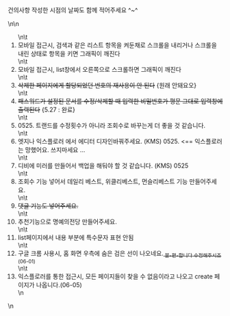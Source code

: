 <p>건의사항 작성한 시점의 날짜도 함께 적어주세요 ^~^</p>\n\n<ol>\n\t<li>모바일 접근시, 검색과 같은 리스트 항목을&nbsp;켜둔채로 스크롤을 내리거나 스크롤을 내린 상태로 항목을 키면 그래픽이 깨진다</li>\n\t<li>모바일 접근시, list창에서 오른쪽으로 스크롤하면 그래픽이 깨진다</li>\n\t<li><s>삭제한 페이지에게 할당되었던 번호의 재사용이 안 된다</s>&nbsp;{원래 안돼요오}</li>\n\t<li><s>패스워드가 설정된 문서를 수정/삭제할 때 입력한 비밀번호가 평문 그대로 입력창에 출력된다</s>&nbsp;{5.27 : 완료}</li>\n\t<li>0525. 트랜드를 수정횟수가 아니라 조회수로 바꾸는게 더 좋을 것 같습니다.&nbsp;</li>\n\t<li>엣지나 익스플로러 에서 에디터 디자인바꿔주세요. (KMS)&nbsp;0525. <span style=\"color:#c0392b\">&lt;== 익스플로러는 망했어요. 쓰지마세요 ...</span></li>\n\t<li>디비에 미러를 만들어서 백업을 해둬야 할 것 같습니다. (KMS) 0525</li>\n\t<li>조회수 기능 넣어서 데일리 베스트, 위클리베스트, 먼슬리베스트 기능 만들어주세요.</li>\n\t<li><s>댓글 기능도 넣어주세요.</s></li>\n\t<li>추천기능으로 명예의전당 만들어주세요.</li>\n\t<li>list페이지에서&nbsp;내용 부분에 특수문자 표현 안됨</li>\n\t<li>구글 크롬 사용시, 홈 화면 우측에 숨은 검은 선이 나오네요.<s><sub> 불-편-합니다 수정해주시죠</sub></s><sub> (06-01)</sub></li>\n\t<li>익스플로러를 통한 접근시, 모든 페이지들이 찾을 수 없음이라고 나오고 create 페이지가 나옵니다.(06-05)</li>\n</ol>\n